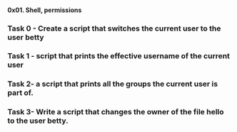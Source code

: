 #### 0x01. Shell, permissions
### Task 0 - Create a script that switches the current user to the user betty
### Task 1 - script that prints the effective username of the current user
### Task 2- a script that prints all the groups the current user is part of.
### Task 3- Write a script that changes the owner of the file hello to the user betty.
